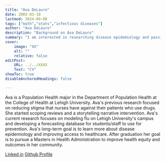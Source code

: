 ```yaml
---
title: "Ava DeLauro"
date: 2003-03-10
lastmod: 2024-09-08
tags: ["math","stats","infectious diseases"]
author: "Ava DeLauro"
description: "Background on Ava DeLauro" 
summary: "I am interested in researching disease epidemiology and passionate about improving access to healthcare"
cover:
    image: "XX"
    alt: ""
    relative: false
editPost:
    URL: ../../XXXX
    Text: "CV"
showToc: true
disableAnchoredHeadings: false

---
```


Ava is a Population Health major in the Department of Population Health at the College of Health at Lehigh University.
Ava's previous research focused on reducing stigma that nurses have against their patients who use drugs. She started scoping reviews and a storytelling narrative intervention. Ava's current research focuses on modeling flu on Lehigh University's campus and developing a forecasting database for students/staff to use for prevention.
Ava's long-term goal is to learn more about disease epidemiology and improving access to healthcare. After graduation her goal is to pursue a Masters in Health Administration to improve health equity and outcomes in her community.

[Linked in](https://www.linkedin.com/in/ava-delauro-924046269/)
[Github Profile](https://github.com/ahd326)
